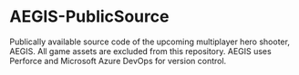 # AEGIS-PublicSource
Publically available source code of the upcoming multiplayer hero shooter, AEGIS. All game assets are excluded from this repository. AEGIS uses Perforce and Microsoft Azure DevOps for version control.
